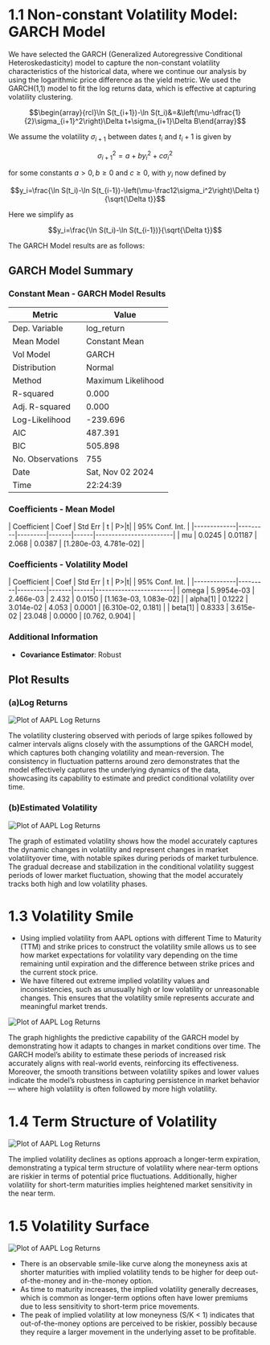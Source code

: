 # 1.1 Non-constant Volatility Model: GARCH Model
We have selected the GARCH (Generalized Autoregressive Conditional Heteroskedasticity) model to capture the non-constant volatility characteristics of the historical data, where we continue our analysis by using the logarithmic price difference as the yield metric. We used the GARCH(1,1) model to fit the log returns data, which is effective at capturing volatility clustering.

$$\begin{array}{rcl}\ln S(t_{i+1})-\ln S(t_i)&=&\left(\mu-\dfrac{1}{2}\sigma_{i+1}^2\right)\Delta t+\sigma_{i+1}\Delta B\end{array}$$

We assume the volatility $\sigma_{i+1}$ between dates $t_i$ and $t_i+1$ is given by

$$\sigma_{i+1}^2=a+by_i^2+c\sigma_i^2$$

for some constants $a>0,b\geq0$ and $c\geq0$, with $y_i$ now defined by

$$y_i=\frac{\ln S(t_i)-\ln S(t_{i-1})-\left(\mu-\frac12\sigma_i^2\right)\Delta t}{\sqrt{\Delta t}}$$

Here we simplify as

$$y_i=\frac{\ln S(t_i)-\ln S(t_{i-1})}{\sqrt{\Delta t}}$$

The GARCH Model results are as follows:

## GARCH Model Summary

### Constant Mean - GARCH Model Results

| Metric                  | Value               |
|-------------------------|---------------------|
| Dep. Variable           | log_return          |
| Mean Model              | Constant Mean       |
| Vol Model               | GARCH               |
| Distribution            | Normal              |
| Method                  | Maximum Likelihood  |
| R-squared               | 0.000               |
| Adj. R-squared          | 0.000               |
| Log-Likelihood          | -239.696            |
| AIC                     | 487.391             |
| BIC                     | 505.898             |
| No. Observations        | 755                 |
| Date                    | Sat, Nov 02 2024    |
| Time                    | 22:24:39            |

### Coefficients - Mean Model
| Coefficient | Coef    | Std Err | t     | P>|t| | 95% Conf. Int.        |
|-------------|---------|---------|-------|------|------------------------|
| mu          | 0.0245  | 0.01187 | 2.068 | 0.0387 | [1.280e-03, 4.781e-02] |

### Coefficients - Volatility Model
| Coefficient | Coef    | Std Err | t     | P>|t| | 95% Conf. Int.        |
|-------------|---------|---------|-------|------|------------------------|
| omega       | 5.9954e-03 | 2.466e-03 | 2.432 | 0.0150 | [1.163e-03, 1.083e-02] |
| alpha[1]    | 0.1222  | 3.014e-02 | 4.053 | 0.0001 | [6.310e-02, 0.181]     |
| beta[1]     | 0.8333  | 3.615e-02 | 23.048 | 0.0000 | [0.762, 0.904]         |

### Additional Information
- **Covariance Estimator**: Robust

## Plot Results

### (a)Log Returns
![Plot of AAPL Log Returns](output_plot1.png)

The volatility clustering observed with periods of large spikes followed by calmer intervals aligns closely with the assumptions of the GARCH model, which captures both changing volatility and mean-reversion. The consistency in fluctuation patterns around zero demonstrates that the model effectively captures the underlying dynamics of the data, showcasing its capability to estimate and predict conditional volatility over time.

### (b)Estimated Volatility
![Plot of AAPL Log Returns](output_plot2.png)

The graph of estimated volatility shows how the model accurately captures the dynamic changes in volatility and represent changes in market volatilityover time, with notable spikes during periods of market turbulence. The gradual decrease and stabilization in the conditional volatility suggest periods of lower market fluctuation, showing that the model accurately tracks both high and low volatility phases.

# 1.3 Volatility Smile
- Using implied volatility from AAPL options with different Time to Maturity (TTM) and strike prices to construct the volatility smile allows us to see how market expectations for volatility vary depending on the time remaining until expiration and the difference between strike prices and the current stock price.
- We have filtered out extreme implied volatility values and inconsistencies, such as unusually high or low volatility or unreasonable changes. This ensures that the volatility smile represents accurate and meaningful market trends.

![Plot of AAPL Log Returns](output_plot3.png)

The graph highlights the predictive capability of the GARCH model by demonstrating how it adapts to changes in market conditions over time. The GARCH model’s ability to estimate these periods of increased risk accurately aligns with real-world events, reinforcing its effectiveness. Moreover, the smooth transitions between volatility spikes and lower values indicate the model’s robustness in capturing persistence in market behavior — where high volatility is often followed by more high volatility.

# 1.4 Term Structure of Volatility

![Plot of AAPL Log Returns](output_plot4.png)

The implied volatility declines as options approach a longer-term expiration, demonstrating a typical term structure of volatility where near-term options are riskier in terms of potential price fluctuations. Additionally, higher volatility for short-term maturities implies heightened market sensitivity in the near term.

# 1.5 Volatility Surface

![Plot of AAPL Log Returns](output_plot5.png)

- There is an observable smile-like curve along the moneyness axis at shorter maturities with implied volatility tends to be higher for deep out-of-the-money and in-the-money option.
- As time to maturity increases, the implied volatility generally decreases, which is common as longer-term options often have lower premiums due to less sensitivity to short-term price movements.
- The peak of implied volatility at low moneyness (S/K < 1) indicates that out-of-the-money options are perceived to be riskier, possibly because they require a larger movement in the underlying asset to be profitable.
